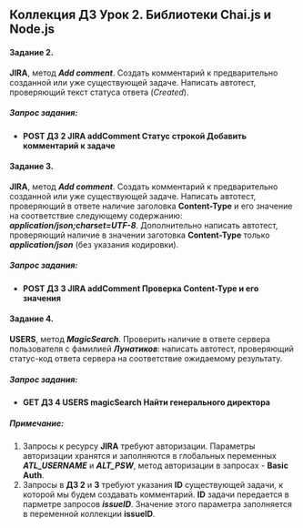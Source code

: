 ## **Коллекция ДЗ Урок 2.** Библиотеки Chai.js и Node.js

#### Задание 2.

**JIRA**, метод _**Add comment**_. Создать комментарий к предварительно созданной или уже существующей задаче. Написать автотест, проверяющий текст статуса ответа (_Created_).

##### Запрос задания:

- **POST ДЗ 2 JIRA addComment Статус строкой Добавить комментарий к задаче**
    

#### Задание 3.

**JIRA**, метод _**Add comment**_. Создать комментарий к предварительно созданной или уже существующей задаче. Написать автотест, проверяющий в ответе наличие заголовка **Content-Type** и его значение на соответствие следующему содержанию: _**application/json;charset=UTF-8**_. Дополнительно написать автотест, проверяющий наличие в значении заготовка **Content-Type** только _**application/json**_ (без указания кодировки).

##### Запрос задания:

- **POST ДЗ 3 JIRA addComment Проверка Content-Type и его значения**
    

#### Задание 4.

**USERS**, метод _**MagicSearch**_. Проверить наличие в ответе сервера пользователя с фамилией _**Лунатиков**_: написать автотест, проверяющий статус-код ответа сервера на соответствие ожидаемому результату.

##### Запрос задания:

- **GET ДЗ 4 USERS magicSearch Найти генерального директора**
    

##### Примечание:

1. Запросы к ресурсу **JIRA** требуют авторизации. Параметры авторизации хранятся и заполняются в глобальных переменных _**ATL_USERNAME**_ и _**ALT_PSW**_, метод авторизации в запросах - **Basic Auth**.
2. Запросы в **ДЗ 2** и **3** требуют указания **ID** существующей задачи, к которой мы будем создавать комментарий. **ID** задачи передается в парметре запросов _**issueID**_. Значение этого параметра заполняется в переменной коллекции **issueID**.